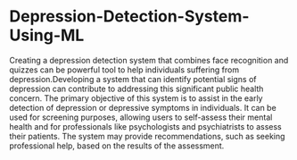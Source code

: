 # Depression-Detection-System-Using-ML
Creating a depression detection system that combines face recognition and quizzes can be powerful tool to help individuals suffering from depression.Developing a system that can identify potential signs of depression can contribute to addressing this significant public health concern.
The primary objective of this system is to assist in the early
detection of depression or depressive symptoms in individuals. It can be used for
screening purposes, allowing users to self-assess their mental health and for
professionals like psychologists and psychiatrists to assess their patients. The
system may provide recommendations, such as seeking professional help, based
on the results of the assessment.

